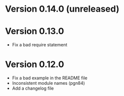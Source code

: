 # Version 0.14.0 (unreleased) 

# Version 0.13.0

* Fix a bad require statement

# Version 0.12.0

* Fix a bad example in the README file
* Inconsistent module names (pgn84)
* Add a changelog file

